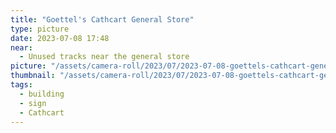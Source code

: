 ```yaml
---
title: "Goettel's Cathcart General Store"
type: picture
date: 2023-07-08 17:48
near:
  - Unused tracks near the general store
picture: "/assets/camera-roll/2023/07/2023-07-08-goettels-cathcart-general-store/20230709_004844004_iOS.jpg"
thumbnail: "/assets/camera-roll/2023/07/2023-07-08-goettels-cathcart-general-store/20230709_004844004_iOS-thumbnail.jpg"
tags:
  - building
  - sign
  - Cathcart
---
```

